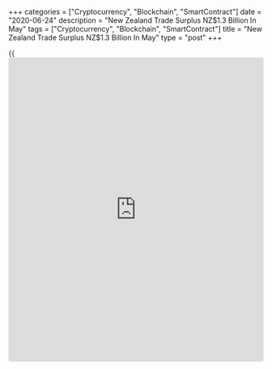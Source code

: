 +++
categories = ["Cryptocurrency", "Blockchain", "SmartContract"]
date = "2020-06-24"
description = "New Zealand Trade Surplus NZ$1.3 Billion In May"
tags = ["Cryptocurrency", "Blockchain", "SmartContract"]
title = "New Zealand Trade Surplus NZ$1.3 Billion In May"
type = "post"
+++

{{<iframe id="large-banner" src="https://www.bounty.group/#slide=6.0" width="100%" height="600" scrolling="no" style="border: 0px solid rgb(216, 221, 230); border-radius: 3px;">}}

New Zealand posted a merchandise trade surplus of NZ$1.3 billion in May,
Statistics New Zealand said on Thursday - following the NZ$1.267 billion
surplus in April.

Exports were down an annual 6.1 percent or NZ$350 million to NZ$5.39
billion.

Imports plummeted 25.6 percent or NZ$1.4 billion to NZ$4.14 billion.

In the year ended May 2020, exports gained 1.3 percent or NZ$0.8 billion
to NZ$60.1 billion. Imports fell 5.4 percent or NZ$3.5 billion to
NZ$61.4 billion - resulting in a trade deficit of NZ$1.3 billion.

For comments and feedback [contact](https://www.playgroundfx.com/contact/): editorial@rtt[news](https://www.letsplayfx.com/blog/forex-news-website/).com

[Economic News][1]

 **What parts of the world are seeing the best (and worst) economic
performances lately? Click[here][2] to check out our [Econ Scorecard][2]
and find out! See up-to-the-moment [ranking](https://www.playgroundfx.com/blog/crypto-exchange-ranking/)s for the best and worst
performers in [GDP][3], [unemployment rate][4], [inflation][5] and much
more.**

   1. www.rtt[news](https://www.letsplayfx.com/blog/forex-news-website/).com/Content/EconomicNews.aspx
   2. www.rtt[news](https://www.letsplayfx.com/blog/forex-news-website/).com/economic-scorecard/world-rank/retail-sales/highest-performance.aspx
   3. www.rtt[news](https://www.letsplayfx.com/blog/forex-news-website/).com/economic-scorecard/world-rank/GDP/highest-performance.aspx
   4. www.rtt[news](https://www.letsplayfx.com/blog/forex-news-website/).com/economic-scorecard/world-rank/unemployment-rate/lowest-performance.aspx
   5. www.rtt[news](https://www.letsplayfx.com/blog/forex-news-website/).com/economic-scorecard/world-rank/CPI/highest-performance.aspx